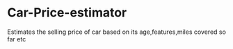 # Car-Price-estimator
Estimates the selling price of car based on its age,features,miles covered so far etc
